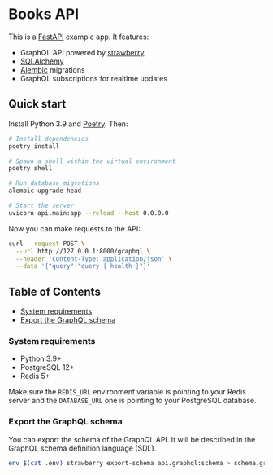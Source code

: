 # Books API

This is a [FastAPI](https://fastapi.tiangolo.com) example app. It features:

- GraphQL API powered by [strawberry](https://strawberry.rocks)
- [SQLAlchemy](https://www.sqlalchemy.org)
- [Alembic](https://alembic.sqlalchemy.org/en/latest) migrations
- GraphQL subscriptions for realtime updates

## Quick start

Install Python 3.9 and [Poetry](https://python-poetry.org/docs/#installation). Then:

```bash
# Install dependencies
poetry install

# Spawn a shell within the virtual environment
poetry shell

# Run database migrations
alembic upgrade head

# Start the server
uvicorn api.main:app --reload --host 0.0.0.0
```

Now you can make requests to the API:

```bash
curl --request POST \
  --url http://127.0.0.1:8000/graphql \
  --header 'Content-Type: application/json' \
  --data '{"query":"query { health }"}'
```

## Table of Contents

- [System requirements](#system-requirements)
- [Export the GraphQL schema](#export-the-graphql-schema)

### System requirements

- Python 3.9+
- PostgreSQL 12+
- Redis 5+

Make sure the `REDIS_URL` environment variable is pointing to your Redis server and the `DATABASE_URL` one is pointing
to your PostgreSQL database.

### Export the GraphQL schema

You can export the schema of the GraphQL API. It will be described in the GraphQL schema definition language (SDL).

```bash
env $(cat .env) strawberry export-schema api.graphql:schema > schema.graphql
```
